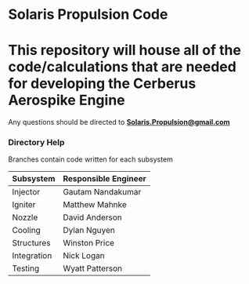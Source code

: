 # Solaris Propulsion Code

# This repository will house all of the code/calculations that are needed for developing the Cerberus Aerospike Engine
Any questions should be directed to **Solaris.Propulsion@gmail.com**




### Directory Help
Branches contain code written for each subsystem

| Subsystem | Responsible Engineer |
------------|----------------------|
|  Injector |   Gautam Nandakumar  |
|  Igniter  |    Matthew Mahnke    |
|   Nozzle  |    David Anderson    |
|  Cooling  |     Dylan Nguyen     |
| Structures|    Winston Price     |
|Integration|      Nick Logan      |
|  Testing  |    Wyatt Patterson   |

